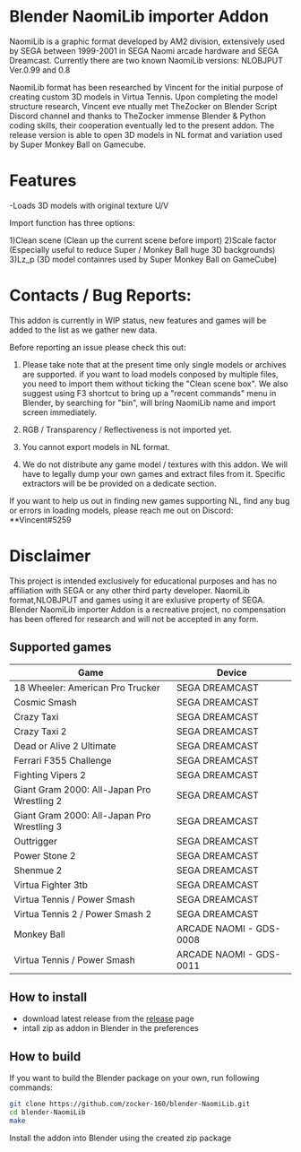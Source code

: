 # Blender NaomiLib importer Addon

NaomiLib is a graphic format developed by AM2 division, extensively used by SEGA between 1999-2001 in SEGA Naomi arcade hardware and SEGA Dreamcast.
Currently there are two known NaomiLib versions: NLOBJPUT Ver.0.99 and 0.8

NaomiLib format has been researched by Vincent for the initial purpose of creating custom 3D models in Virtua Tennis. Upon completing the model structure research, Vincent eve ntually met TheZocker on Blender Script Discord channel and thanks to TheZocker immense Blender & Python coding skills, their cooperation eventually led to the present addon.
The release version is able to open 3D models in NL format and variation used by Super Monkey Ball on Gamecube.

# Features

-Loads 3D models with original texture U/V

Import function has three options:

1)Clean scene (Clean up the current scene before import)
2)Scale factor (Especially useful to reduce Super / Monkey Ball huge 3D backgrounds)
3)Lz_p (3D model containres used by Super Monkey Ball on GameCube)

# Contacts / Bug Reports:

This addon is currently in WIP status, new features and games will be added to the list as we gather new data.

Before reporting an issue please check this out:

1) Please take note that at the present time only single models or archives are supported. if you want to load models conposed by multiple files, you need to import them without ticking the "Clean scene box".
We also suggest using F3 shortcut to bring up a "recent commands" menu in Blender, by searching for "bin", will bring NaomiLib name and import screen immediately.

2) RGB / Transparency / Reflectiveness is not imported yet.

3) You cannot export models in NL format.

4) We do not distribute any game model / textures with this addon. We will have to legally dump your own games and extract files from it. Specific extractors will be be provided on a dedicate section.

If you want to help us out in finding new games supporting NL, find any bug or errors in loading models, please reach me out on Discord: **Vincent#5259

# Disclaimer

This project is intended exclusively for educational purposes and has no affiliation with SEGA or any other third party developer. NaomiLib format,NLOBJPUT and games using it are exlusive property of SEGA. Blender NaomiLib importer Addon is a recreative project, no compensation has been offered for research and will not be accepted in any form.

## Supported games

| Game                                        | Device                  |
| ------------------------------------------- | ----------------------- |
| 18 Wheeler: American Pro Trucker            | SEGA DREAMCAST          |
| Cosmic Smash                                | SEGA DREAMCAST          |
| Crazy Taxi                                  | SEGA DREAMCAST          |
| Crazy Taxi 2                                | SEGA DREAMCAST          |
| Dead or Alive 2 Ultimate                    | SEGA DREAMCAST          |
| Ferrari F355 Challenge                      | SEGA DREAMCAST          |
| Fighting Vipers 2                           | SEGA DREAMCAST          |
| Giant Gram 2000: All-Japan Pro Wrestling 2  | SEGA DREAMCAST          |
| Giant Gram 2000: All-Japan Pro Wrestling 3  | SEGA DREAMCAST          |
| Outtrigger                                  | SEGA DREAMCAST          |
| Power Stone 2                               | SEGA DREAMCAST          |
| Shenmue 2                                   | SEGA DREAMCAST          |
| Virtua Fighter 3tb                          | SEGA DREAMCAST          |
| Virtua Tennis / Power Smash                 | SEGA DREAMCAST          |
| Virtua Tennis 2 / Power Smash 2             | SEGA DREAMCAST          |
| Monkey Ball                                 | ARCADE NAOMI - GDS-0008 |
| Virtua Tennis / Power Smash                 | ARCADE NAOMI - GDS-0011 |


## How to install

- download latest release from the [release](https://github.com/zocker-160/blender-NaomiLib/releases) page
- intall zip as addon in Blender in the preferences

## How to build

If you want to build the Blender package on your own, run following commands:

```bash
git clone https://github.com/zocker-160/blender-NaomiLib.git
cd blender-NaomiLib
make
```

Install the addon into Blender using the created zip package
